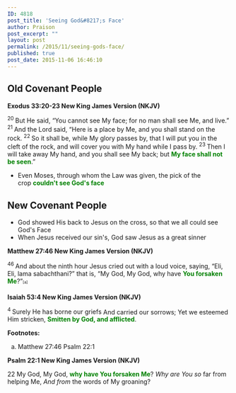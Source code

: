 ```yaml
---
ID: 4818
post_title: 'Seeing God&#8217;s Face'
author: Praison
post_excerpt: ""
layout: post
permalink: /2015/11/seeing-gods-face/
published: true
post_date: 2015-11-06 16:46:10
---
```

<h2><strong>Old Covenant People</strong></h2>
<div class="poetry"><strong><span class="passage-display-bcv">Exodus 33:20-23
</span><span class="passage-display-version">New King James Version (NKJV)</span></strong></div>
<div class="poetry"></div>
<div class="poetry">

<span id="en-NKJV-2494" class="text Exod-33-20"><sup class="versenum">20 </sup>But He said, “You cannot see My face; for no man shall see Me, and live.” </span><span id="en-NKJV-2495" class="text Exod-33-21"><sup class="versenum">21 </sup>And the <span class="small-caps">Lord</span> said, “Here is a place by Me, and you shall stand on the rock. </span><span id="en-NKJV-2496" class="text Exod-33-22"><sup class="versenum">22 </sup>So it shall be, while My glory passes by, that I will put you in the cleft of the rock, and will cover you with My hand while I pass by. </span><span id="en-NKJV-2497" class="text Exod-33-23"><sup class="versenum">23 </sup>Then I will take away My hand, and you shall see My back; but <span style="color: #008000;"><strong>My face shall not be seen</strong></span>.”</span>
<ul>
	<li>Even Moses, through whom the Law was given, the pick of the crop <span style="color: #008000;"><strong>couldn't see God's face</strong></span></li>
</ul>
<h2><strong>New Covenant People</strong></h2>
<ul>
	<li>God showed His back to Jesus on the cross, so that we all could see God's Face</li>
	<li>When Jesus received our sin's, God saw Jesus as a great sinner</li>
</ul>
</div>
<strong><span class="passage-display-bcv">Matthew 27:46
</span><span class="passage-display-version">New King James Version (NKJV)</span></strong>

<span id="en-NKJV-24176" class="text Matt-27-46"><sup class="versenum">46 </sup>And about the ninth hour Jesus cried out with a loud voice, saying, <span class="woj">“Eli, Eli, lama sabachthani?” that is, “My God, My God, why have <span style="color: #008000;"><strong>You forsaken Me</strong></span>?”</span><sup class="footnote" style="box-sizing: border-box; font-size: 0.625em; line-height: 22px; position: relative; vertical-align: top; top: 0px;" data-fn="#fen-NKJV-24176a" data-link="[&lt;a href=&quot;#fen-NKJV-24176a&quot; title=&quot;See footnote a&quot;&gt;a&lt;/a&gt;]">[a]</sup></span>

<strong><span class="passage-display-bcv">Isaiah 53:4
</span><span class="passage-display-version">New King James Version (NKJV)</span></strong>
<div class="poetry top-1">
<p class="line"><span id="en-NKJV-18716" class="text Isa-53-4"><sup class="versenum">4 </sup>Surely He has borne our griefs</span>
<span class="text Isa-53-4">And carried our sorrows;</span>
<span class="text Isa-53-4">Yet we esteemed Him stricken,</span>
<span class="text Isa-53-4"><span style="color: #008000;"><strong>Smitten by God, and afflicted</strong></span>.</span></p>

</div>
<div class="footnotes">

<strong>Footnotes:</strong>
<ol type="a">
	<li id="fen-NKJV-24176a">Matthew 27:46 <span class="footnote-text">Psalm 22:1</span></li>
</ol>
<strong><span class="passage-display-bcv">Psalm 22:1
</span><span class="passage-display-version">New King James Version (NKJV)</span></strong>

</div>
<div class="footnotes">
<div class="poetry">
<p class="line"><span class="chapter-2"><span class="text Ps-22-1"><span class="chapternum">22 </span>My God, My God, <span style="color: #008000;"><strong>why have You forsaken Me</strong></span>?</span></span>
<span class="text Ps-22-1"><i>Why are You so</i> far from helping Me,</span>
<span class="text Ps-22-1"><i>And from</i> the words of My groaning?</span></p>

</div>
</div>